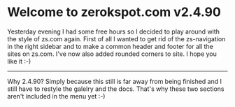# Welcome to zerokspot.com v2.4.90

Yesterday evening I had some free hours so I decided to play around with the style of zs.com again. First of all I wanted to get rid of the zs-navigation in the right sidebar and to make a common header and footer for all the sites on zs.com. I've now also added rounded corners to site. I hope you like it :-)

-------------------------------



Why 2.4.90? Simply because this still is far away from being finished and I still have to restyle the galelry and the docs. That's why these two sections aren't included in the menu yet :-)